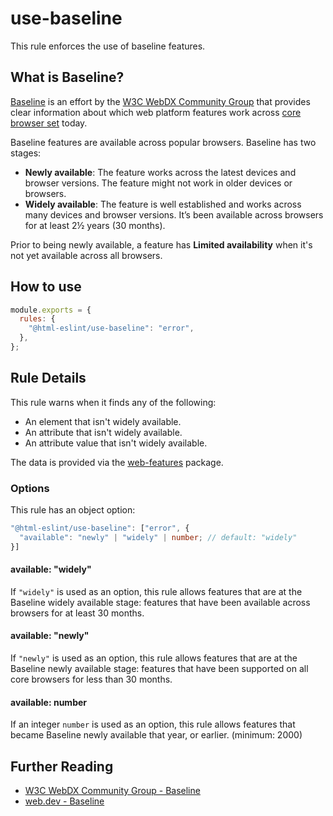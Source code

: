 # use-baseline

This rule enforces the use of baseline features.

## What is Baseline?

[Baseline](https://web-platform-dx.github.io/web-features/) is an effort by the [W3C WebDX Community Group](https://www.w3.org/community/webdx/) that provides clear information about which web platform features work across [core browser set](https://web-platform-dx.github.io/web-features/#how-do-features-become-part-of-baseline%3F) today.

Baseline features are available across popular browsers. Baseline has two stages:

- **Newly available**: The feature works across the latest devices and browser versions. The feature might not work in older devices or browsers.
- **Widely available**: The feature is well established and works across many devices and browser versions. It’s been available across browsers for at least 2½ years (30 months).

Prior to being newly available, a feature has **Limited availability** when it's not yet available across all browsers.

## How to use

```js,.eslintrc.js
module.exports = {
  rules: {
    "@html-eslint/use-baseline": "error",
  },
};
```

## Rule Details

This rule warns when it finds any of the following:

- An element that isn't widely available.
- An attribute that isn't widely available.
- An attribute value that isn't widely available.

The data is provided via the [web-features](https://www.npmjs.com/package/web-features) package.

### Options

This rule has an object option:

```ts
"@html-eslint/use-baseline": ["error", {
  "available": "newly" | "widely" | number; // default: "widely"
}]
```

#### available: "widely"

If `"widely"` is used as an option, this rule allows features that are at the Baseline widely available stage: features that have been available across browsers for at least 30 months.

#### available: "newly"

If `"newly"` is used as an option, this rule allows features that are at the Baseline newly available stage: features that have been supported on all core browsers for less than 30 months.

#### available: number

If an integer `number` is used as an option, this rule allows features that became Baseline newly available that year, or earlier. (minimum: 2000)

## Further Reading

- [W3C WebDX Community Group - Baseline](https://web-platform-dx.github.io/web-features/)
- [web.dev - Baseline](https://web.dev/baseline)
